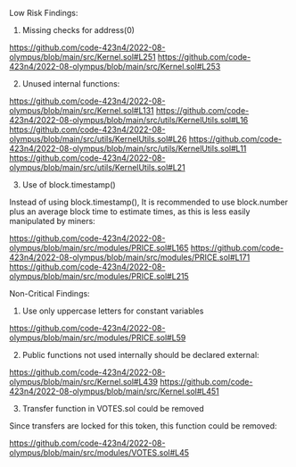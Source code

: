 Low Risk Findings:

1. Missing checks for address(0)

https://github.com/code-423n4/2022-08-olympus/blob/main/src/Kernel.sol#L251
https://github.com/code-423n4/2022-08-olympus/blob/main/src/Kernel.sol#L253

2. Unused internal functions:

https://github.com/code-423n4/2022-08-olympus/blob/main/src/Kernel.sol#L131
https://github.com/code-423n4/2022-08-olympus/blob/main/src/utils/KernelUtils.sol#L16
https://github.com/code-423n4/2022-08-olympus/blob/main/src/utils/KernelUtils.sol#L26
https://github.com/code-423n4/2022-08-olympus/blob/main/src/utils/KernelUtils.sol#L11
https://github.com/code-423n4/2022-08-olympus/blob/main/src/utils/KernelUtils.sol#L21

3. Use of block.timestamp()

Instead of using block.timestamp(), It is recommended to use block.number plus an average block time to estimate times, as this is less easily manipulated by miners:

https://github.com/code-423n4/2022-08-olympus/blob/main/src/modules/PRICE.sol#L165
https://github.com/code-423n4/2022-08-olympus/blob/main/src/modules/PRICE.sol#L171
https://github.com/code-423n4/2022-08-olympus/blob/main/src/modules/PRICE.sol#L215

Non-Critical Findings:

1. Use only uppercase letters for constant variables

https://github.com/code-423n4/2022-08-olympus/blob/main/src/modules/PRICE.sol#L59

2. Public functions not used internally should be declared external:

https://github.com/code-423n4/2022-08-olympus/blob/main/src/Kernel.sol#L439
https://github.com/code-423n4/2022-08-olympus/blob/main/src/Kernel.sol#L451

3. Transfer function in VOTES.sol could be removed

Since transfers are locked for this token, this function could be removed:

https://github.com/code-423n4/2022-08-olympus/blob/main/src/modules/VOTES.sol#L45
